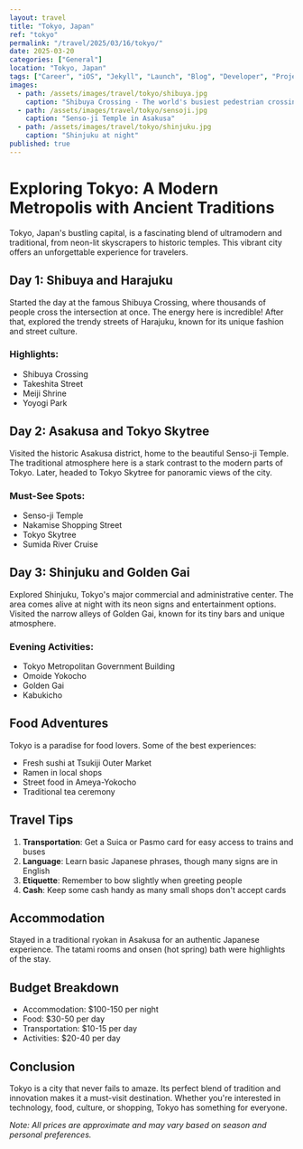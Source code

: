 ```yaml
---
layout: travel
title: "Tokyo, Japan"
ref: "tokyo"
permalink: "/travel/2025/03/16/tokyo/"
date: 2025-03-20
categories: ["General"]
location: "Tokyo, Japan"
tags: ["Career", "iOS", "Jekyll", "Launch", "Blog", "Developer", "Projects"]
images:
  - path: /assets/images/travel/tokyo/shibuya.jpg
    caption: "Shibuya Crossing - The world's busiest pedestrian crossing"
  - path: /assets/images/travel/tokyo/sensoji.jpg
    caption: "Senso-ji Temple in Asakusa"
  - path: /assets/images/travel/tokyo/shinjuku.jpg
    caption: "Shinjuku at night"
published: true
---
```


# Exploring Tokyo: A Modern Metropolis with Ancient Traditions

Tokyo, Japan's bustling capital, is a fascinating blend of ultramodern and traditional, from neon-lit skyscrapers to historic temples. This vibrant city offers an unforgettable experience for travelers.

## Day 1: Shibuya and Harajuku

Started the day at the famous Shibuya Crossing, where thousands of people cross the intersection at once. The energy here is incredible! After that, explored the trendy streets of Harajuku, known for its unique fashion and street culture.

### Highlights:
- Shibuya Crossing
- Takeshita Street
- Meiji Shrine
- Yoyogi Park

## Day 2: Asakusa and Tokyo Skytree

Visited the historic Asakusa district, home to the beautiful Senso-ji Temple. The traditional atmosphere here is a stark contrast to the modern parts of Tokyo. Later, headed to Tokyo Skytree for panoramic views of the city.

### Must-See Spots:
- Senso-ji Temple
- Nakamise Shopping Street
- Tokyo Skytree
- Sumida River Cruise

## Day 3: Shinjuku and Golden Gai

Explored Shinjuku, Tokyo's major commercial and administrative center. The area comes alive at night with its neon signs and entertainment options. Visited the narrow alleys of Golden Gai, known for its tiny bars and unique atmosphere.

### Evening Activities:
- Tokyo Metropolitan Government Building
- Omoide Yokocho
- Golden Gai
- Kabukicho

## Food Adventures

Tokyo is a paradise for food lovers. Some of the best experiences:

- Fresh sushi at Tsukiji Outer Market
- Ramen in local shops
- Street food in Ameya-Yokocho
- Traditional tea ceremony

## Travel Tips

1. **Transportation**: Get a Suica or Pasmo card for easy access to trains and buses
2. **Language**: Learn basic Japanese phrases, though many signs are in English
3. **Etiquette**: Remember to bow slightly when greeting people
4. **Cash**: Keep some cash handy as many small shops don't accept cards

## Accommodation

Stayed in a traditional ryokan in Asakusa for an authentic Japanese experience. The tatami rooms and onsen (hot spring) bath were highlights of the stay.

## Budget Breakdown

- Accommodation: $100-150 per night
- Food: $30-50 per day
- Transportation: $10-15 per day
- Activities: $20-40 per day

## Conclusion

Tokyo is a city that never fails to amaze. Its perfect blend of tradition and innovation makes it a must-visit destination. Whether you're interested in technology, food, culture, or shopping, Tokyo has something for everyone.

*Note: All prices are approximate and may vary based on season and personal preferences.* 